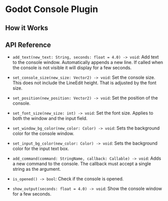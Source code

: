 # Godot Console Plugin


## How it Works


## API Reference

- `add_text(new_text: String, seconds: float = 4.0) -> void`:  Add text to the console window.  Automatically appends a new line.  If called when the console is not visible it will display for a few seconds.

- `set_console_size(new_size: Vector2) -> void`:  Set the console size.  This does not include the LineEdit height.  That is adjusted by the font size.

- `set_position(new_position: Vector2) -> void`:  Set the position of the console.

- `set_font_size(new_size: int) -> void`:  Set the font size.  Applies to both the window and the input field.

- `set_window_bg_color(new_color: Color) -> void`:  Sets the background color for the console window.

- `set_input_bg_color(new_color: Color) -> void`:  Sets the background color for the input text box.

- `add_command(command: StringName, callback: Callable) -> void`:  Adds a new command to the console.  The callback must accept a single string as the argument.

- `is_opened() -> bool`:  Check if the console is opened.

- `show_output(seconds: float = 4.0) -> void`:  Show the console window for a few seconds.
